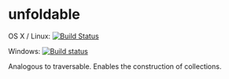 # unfoldable

OS X / Linux: [![Build Status](https://travis-ci.org/unitb/unfoldable.svg?branch=master)](https://travis-ci.org/unitb/unfoldable)

Windows: [![Build status](https://ci.appveyor.com/api/projects/status/q41d06ebr3oo4drr?svg=true)](https://ci.appveyor.com/project/cipher1024/unfoldable)

Analogous to traversable. Enables the construction of collections.

